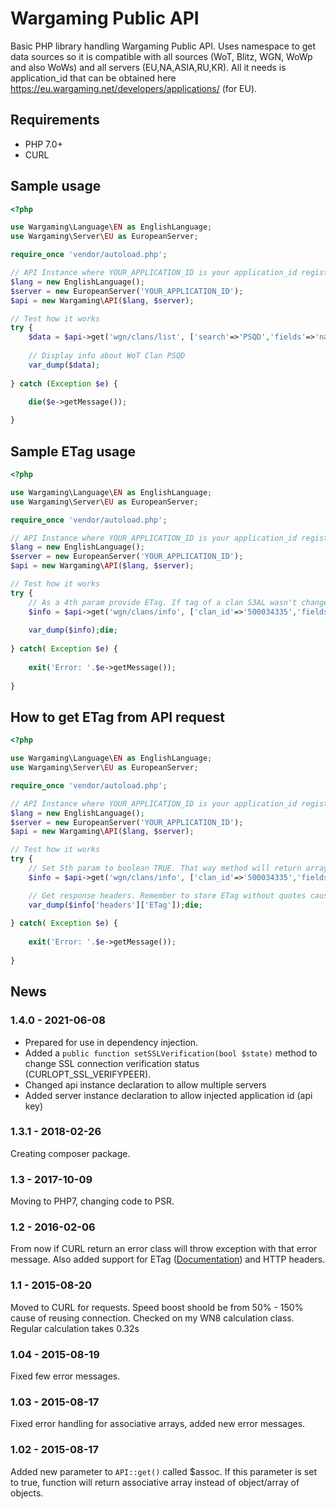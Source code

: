 # Wargaming Public API
Basic PHP library handling Wargaming Public API. Uses namespace to get data sources so it is compatible with all sources (WoT, Blitz, WGN, WoWp and also WoWs) and all servers (EU,NA,ASIA,RU,KR). All it needs is application_id that can be obtained here https://eu.wargaming.net/developers/applications/ (for EU).

## Requirements
- PHP 7.0+
- CURL

## Sample usage
``` php
<?php

use Wargaming\Language\EN as EnglishLanguage;
use Wargaming\Server\EU as EuropeanServer;

require_once 'vendor/autoload.php';

// API Instance where YOUR_APPLICATION_ID is your application_id registered for the server you use.
$lang = new EnglishLanguage();
$server = new EuropeanServer('YOUR_APPLICATION_ID');
$api = new Wargaming\API($lang, $server);

// Test how it works
try {
	$data = $api->get('wgn/clans/list', ['search'=>'PSQD','fields'=>'name,tag,clan_id']);
	
	// Display info about WoT Clan PSQD
	var_dump($data);
	
} catch (Exception $e) {

	die($e->getMessage());
	
}
```

## Sample ETag usage
``` php
<?php

use Wargaming\Language\EN as EnglishLanguage;
use Wargaming\Server\EU as EuropeanServer;

require_once 'vendor/autoload.php';

// API Instance where YOUR_APPLICATION_ID is your application_id registered for the server you use.
$lang = new EnglishLanguage();
$server = new EuropeanServer('YOUR_APPLICATION_ID');
$api = new Wargaming\API($lang, $server);

// Test how it works
try {
	// As a 4th param provide ETag. If tag of a clan S3AL wasn't changed method will return true. If it changed new data will be returned.
	$info = $api->get('wgn/clans/info', ['clan_id'=>'500034335','fields'=>'tag'], false, '813ac115749538da9b3b61fd4069fd44');
	
	var_dump($info);die;
	
} catch( Exception $e) {
	
	exit('Error: '.$e->getMessage());
	
}
```

## How to get ETag from API request
``` php
<?php

use Wargaming\Language\EN as EnglishLanguage;
use Wargaming\Server\EU as EuropeanServer;

require_once 'vendor/autoload.php';

// API Instance where YOUR_APPLICATION_ID is your application_id registered for the server you use.
$lang = new EnglishLanguage();
$server = new EuropeanServer('YOUR_APPLICATION_ID');
$api = new Wargaming\API($lang, $server);

// Test how it works
try {
	// Set 5th param to boolean TRUE. That way method will return array with following format: ['headers'=>[],'data'=>StdClass]
	$info = $api->get('wgn/clans/info', ['clan_id'=>'500034335','fields'=>'tag'], false, null, true);

	// Get response headers. Remember to store ETag without quotes cause $api->get() method add those when ETag is provided.
	var_dump($info['headers']['ETag']);die;
	
} catch( Exception $e) {
	
	exit('Error: '.$e->getMessage());
	
}
```

## News
### 1.4.0 - 2021-06-08
- Prepared for use in dependency injection.
- Added a `public function setSSLVerification(bool $state)` method to change SSL connection verification status (CURLOPT_SSL_VERIFYPEER).
- Changed api instance declaration to allow multiple servers
- Added server instance declaration to allow injected application id (api key)

### 1.3.1 - 2018-02-26
Creating composer package.

### 1.3 - 2017-10-09
Moving to PHP7, changing code to PSR.

### 1.2 - 2016-02-06
From now if CURL return an error class will throw exception with that error message. Also added support for ETag ([Documentation](https://eu.wargaming.net/developers/documentation/guide/getting-started/#etag)) and HTTP headers.

### 1.1 - 2015-08-20
Moved to CURL for requests. Speed boost shoold be from 50% - 150% cause of reusing connection. Checked on my WN8 calculation class. Regular calculation takes 0.32s

### 1.04 - 2015-08-19
Fixed few error messages.

### 1.03 - 2015-08-17
Fixed error handling for associative arrays, added new error messages.

### 1.02 - 2015-08-17
Added new parameter to `API::get()` called $assoc. If this parameter is set to true, function will return associative array instead of object/array of objects.
